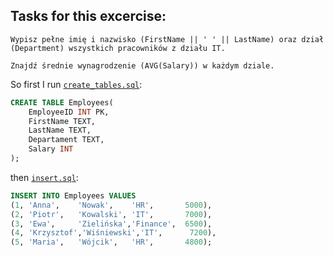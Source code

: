 ## Tasks for this excercise:

```
Wypisz pełne imię i nazwisko (FirstName || ' ' || LastName) oraz dział (Department) wszystkich pracowników z działu IT.

Znajdź średnie wynagrodzenie (AVG(Salary)) w każdym dziale.
```

So first I run [`create_tables.sql`](./create_tables.sql):
```sql
CREATE TABLE Employees(
	EmployeeID INT PK,
	FirstName TEXT,
	LastName TEXT,
	Departament TEXT,
	Salary INT
);
```

then [`insert.sql`](./insert.sql):
```sql
INSERT INTO Employees VALUES
(1, 'Anna',    'Nowak',    'HR',       5000),
(2, 'Piotr',   'Kowalski', 'IT',       7000),
(3, 'Ewa',     'Zielińska','Finance',  6500),
(4, 'Krzysztof','Wiśniewski','IT',      7200),
(5, 'Maria',   'Wójcik',   'HR',       4800);
```